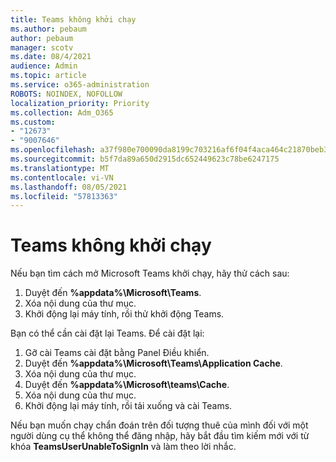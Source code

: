 ```yaml
---
title: Teams không khởi chạy
ms.author: pebaum
author: pebaum
manager: scotv
ms.date: 08/4/2021
audience: Admin
ms.topic: article
ms.service: o365-administration
ROBOTS: NOINDEX, NOFOLLOW
localization_priority: Priority
ms.collection: Adm_O365
ms.custom:
- "12673"
- "9007646"
ms.openlocfilehash: a37f980e700090da8199c703216af6f04f4aca464c21870beb3e907dd7b2d491
ms.sourcegitcommit: b5f7da89a650d2915dc652449623c78be6247175
ms.translationtype: MT
ms.contentlocale: vi-VN
ms.lasthandoff: 08/05/2021
ms.locfileid: "57813363"
---
```

# <a name="teams-doesnt-launch"></a>Teams không khởi chạy

Nếu bạn tìm cách mở Microsoft Teams khởi chạy, hãy thử cách sau:

1. Duyệt đến **%appdata%\Microsoft\Teams**.
1. Xóa nội dung của thư mục.
1. Khởi động lại máy tính, rồi thử khởi động Teams.

Bạn có thể cần cài đặt lại Teams. Để cài đặt lại:

1. Gỡ cài Teams cài đặt bằng Panel Điều khiển.
1. Duyệt đến **%appdata%\Microsoft\Teams\Application Cache**.
1. Xóa nội dung của thư mục.
1. Duyệt đến **%appdata%\Microsoft\teams\Cache**.
1. Xóa nội dung của thư mục.
1. Khởi động lại máy tính, rồi tải xuống và cài Teams.

Nếu bạn muốn chạy chẩn đoán trên đối tượng thuê của mình đối với một người dùng cụ thể không thể đăng nhập, hãy bắt đầu tìm kiếm mới với từ khóa **TeamsUserUnableToSignIn** và làm theo lời nhắc.